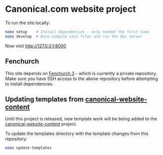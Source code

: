 Canonical.com website project
===

To run the site locally:

``` bash
make setup    # Install dependencies - only needed the first time
make develop  # Auto-compile sass files and run the dev server
```

Now visit <http://127.0.0.1:8000>

Fenchurch
---

This site depends on [Fenchurch 3](https://launchpad.net/fenchurch/3.0.0) - which is currently a private repository. Make sure you have SSH access to the above repository before attempting to install dependencies.

Updating templates from [canonical-website-content](https://launchpad.net/canonical-website-content)
---

Until this project is released, new template work will be being added to the [canonical-website-content](https://launchpad.net/canonical-website-content) project.

To update the templates directory with the template changes from this repository:

``` bash
make update-templates
```
